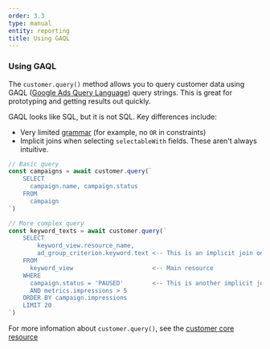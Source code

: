 ```yaml
---
order: 3.3
type: manual
entity: reporting
title: Using GAQL
---
```



### Using GAQL

The `customer.query()` method allows you to query customer data using GAQL ([Google Ads Query Language](https://developers.google.com/google-ads/api/docs/query/overview)) query strings. This is great for prototyping and getting results out quickly.

GAQL looks like SQL, but it is not SQL. Key differences include:
- Very limited [grammar](https://developers.google.com/google-ads/api/docs/query/grammar) (for example, no `OR` in constraints)
- Implicit joins when selecting `selectableWith` fields. These aren't always intuitive.

```javascript
// Basic query
const campaigns = await customer.query(`
    SELECT 
      campaign.name, campaign.status
    FROM 
      campaign
`)

// More complex query
const keyword_texts = await customer.query(`
    SELECT 
        keyword_view.resource_name,
        ad_group_criterion.keyword.text <-- This is an implicit join on ad_group_criterion
    FROM 
      keyword_view                      <-- Main resource
    WHERE 
      campaign.status = 'PAUSED'        <-- This is another implicit join on campaign
      AND metrics.impressions > 5
    ORDER BY campaign.impressions
    LIMIT 20
`)
```

For more infomation about `customer.query()`, see the [customer core resource](/#customer-query)
